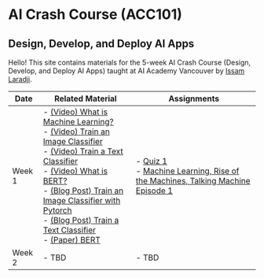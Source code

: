 # AI Crash Course (ACC101)
## Design, Develop, and Deploy AI Apps 

Hello! This site contains materials for the 5-week AI Crash Course (Design, Develop, and Deploy AI Apps) taught at AI Academy Vancouver by [Issam Laradji](https://github.com/IssamLaradji).

| Date   | Related Material | Assignments |
|--------|------------------|-------------|
| Week 1 | - [(Video) What is Machine Learning?](https://www.youtube.com/watch?v=ukzFI9rgwfU&pp=ygUhbWFjaGluZSBsZWFybmluZyBvdmVydmlldyAzMCBtaW5z) <br /> - [(Video) Train an Image Classifier](https://www.youtube.com/watch?v=k1GIEkzQ8qc&pp=ygUcaW1hZ2UgY2xhc3NpZmljYXRpb24gcHl0b3JjaA%3D%3D) <br/> - [(Video) Train a Text Classifier](https://www.youtube.com/watch?v=QEaBAZQCtwE) <br/> - [(Video) What is BERT?](https://www.youtube.com/watch?v=t45S_MwAcOw) <br/> - [(Blog Post) Train an Image Classifier with Pytorch](https://pytorch.org/tutorials/beginner/blitz/cifar10_tutorial.html)  <br/> - [(Blog Post) Train a Text Classifier](https://huggingface.co/docs/transformers/en/training) <br/> - [(Paper) BERT](https://arxiv.org/abs/1810.04805)| - [Quiz 1](https://academy-ai.github.io/) <br /> - [Machine Learning, Rise of the Machines, Talking Machine Episode 1](https://example.com) |
| Week 2 | - TBD | - TBD |
